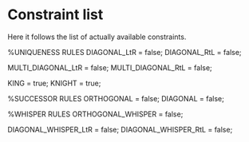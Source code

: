 # Constraint list
Here it follows the list of actually available constraints.

%UNIQUENESS RULES
DIAGONAL_LtR = false;
DIAGONAL_RtL = false;

MULTI_DIAGONAL_LtR = false;
MULTI_DIAGONAL_RtL = false;

KING = true;
KNIGHT = true;

%SUCCESSOR RULES
ORTHOGONAL = false;
DIAGONAL = false;

%WHISPER RULES
ORTHOGONAL_WHISPER = false;

DIAGONAL_WHISPER_LtR = false;
DIAGONAL_WHISPER_RtL = false;
